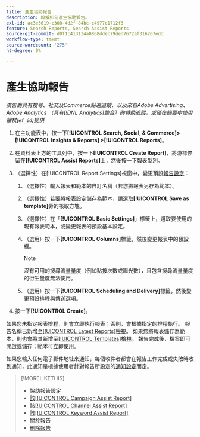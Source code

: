```yaml
---
title: 產生協助報告
description: 瞭解如何產生協助報告。
exl-id: ac3e3619-c300-4d2f-84bc-c4977c1712f3
feature: Search Reports, Search Assist Reports
source-git-commit: d0f1c413134a0868ddec79ded7672af316267edd
workflow-type: tm+mt
source-wordcount: '275'
ht-degree: 0%

---
```


# 產生協助報告

*廣告商具有搜尋、社交及Commerce點選追蹤，以及來自Adobe Advertising、Adobe Analytics （具有[!DNL Analytics]整合）的轉換追蹤，或僅在摘要中使用權杖(`ef_id`)提供*

1. 在主功能表中，按一下&#x200B;**[!UICONTROL Search, Social, & Commerce]> [!UICONTROL Insights & Reports] >[!UICONTROL Reports]**。

1. 在資料表上方的工具列中，按一下&#x200B;**[!UICONTROL Create Report]**，將游標停留在&#x200B;**[!UICONTROL Assist Reports]**&#x200B;上，然後按一下報表型別。

1. （選擇性）在[!UICONTROL Report Settings]視窗中，變更預設[報告設定](assist-report-settings.md)：

   1. （選擇性）輸入報表和範本的自訂名稱（若您將報表另存為範本）。

   1. （選擇性）若要將報表設定儲存為範本，請選取&#x200B;**[!UICONTROL Save as template]**&#x200B;旁的核取方塊。

   1. （選擇性）在「**[!UICONTROL Basic Settings]**」標籤上，選取要使用的現有報表範本，或變更報表的預設基本設定。

   1. （選用）按一下&#x200B;**[!UICONTROL Columns]**&#x200B;標籤，然後變更報表中的預設欄。

      >[!NOTE]
      >
      >沒有可用的搜尋流量量度（例如點按次數或曝光數），且包含搜尋流量量度的衍生量度無法使用。

   1. （選用）按一下&#x200B;**[!UICONTROL Scheduling and Delivery]**&#x200B;標籤，然後變更預設排程與傳送選項。

1. 按一下&#x200B;**[!UICONTROL Create]**。

如果您未指定報表排程，則會立即執行報表；否則，會根據指定的排程執行。 報告名稱已新增至[[!UICONTROL Latest Reports]檢視](/help/search-social-commerce/reports/report-about.md)。 如果您將報表儲存為範本，則也會將其新增至[[!UICONTROL Templates]檢視](/help/search-social-commerce/reports/report-about.md)。 報告完成後，檔案即可開啟或儲存；範本可立即使用。

如果您輸入任何電子郵件地址來通知，每個收件者都會在報告工作完成或失敗時收到通知，此通知是根據使用者針對報告所設定的[通知設定](/help/search-social-commerce/notifications/notification-edit.md)而定。

>[!MORELIKETHIS]
>
>* [協助報告設定](assist-report-settings.md)
>* [該[!UICONTROL Campaign Assist Report]](campaign-assist-report.md)
>* [該[!UICONTROL Channel Assist Report]](channel-assist-report.md)
>* [該[!UICONTROL Keyword Assist Report]](keyword-assist-report.md)
>* [關於報告](/help/search-social-commerce/reports/report-about.md)
>* [刪除報告](/help/search-social-commerce/reports/management/report-delete.md)
